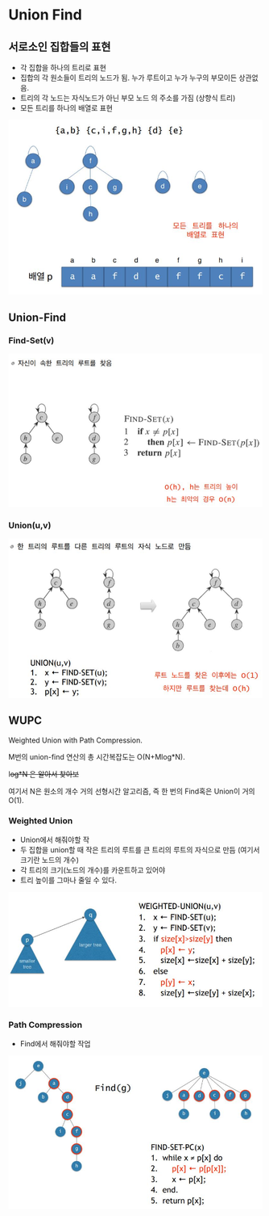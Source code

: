 # Union Find

## 서로소인 집합들의 표현

* 각 집합을 하나의 트리로 표현
* 집합의 각 원소들이 트리의 노드가 됨. 누가 루트이고 누가 누구의 부모이든 상관없음.
* 트리의 각 노드는 자식노드가 아닌 부모 노드 의 주소를 가짐 \(상향식 트리\)
* 모든 트리를 하나의 배열로 표현

![](../../../../../.gitbook/assets/disjointset.JPG)

## 

## Union-Find

### Find-Set\(v\)

![](../../../../../.gitbook/assets/findset-v.JPG)

### Union\(u,v\)

![](../../../../../.gitbook/assets/union-u-v.JPG)

### 

## WUPC

Weighted Union with Path Compression.

M번의 union-find 연산의 총 시간복잡도는 O\(N+Mlog\*N\). 

l~~og\*N 은 알아서 찾아보~~

여기서 N은 원소의 개수 거의 선형시간 알고리즘, 즉 한 번의 Find혹은 Union이 거의 O\(1\).

### Weighted Union

* Union에서 해줘야할 작
* 두 집합을 union할 때 작은 트리의 루트를 큰 트리의 루트의 자식으로 만듬 \(여기서 크기란 노드의 개수\) 
* 각 트리의 크기\(노드의 개수\)를 카운트하고 있어야 
* 트리 높이를 그마나 줄일 수 있다.

![](../../../../../.gitbook/assets/weightunion.JPG)

### 

### Path Compression

* Find에서 해줘야할 작업

![](../../../../../.gitbook/assets/path_compression.JPG)





